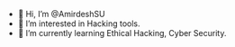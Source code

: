 - 👋 Hi, I’m @AmirdeshSU
- 👀 I’m interested in Hacking tools.
- 🌱 I’m currently learning Ethical Hacking, Cyber Security.

<!---
AmirdeshSU/AmirdeshSU is a ✨ special ✨ repository because its `README.md` (this file) appears on your GitHub profile.
You can click the Preview link to take a look at your changes.
--->
